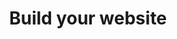---
title: 'Build your website'
breadcrumb_title: "Build your website"
layout: 'Community'
meta_title: 'Business solutions - Build your website - MultiSafepay Docs'
logo: '/svgs/SDKs.svg'
short_description: 'Solutions for building websites by our partners Duda and MijnDomein.'
weight: 40
url: '/partner-integrations/build-website/'
aliases:
    - /integrations/credit-and-subscription-management/
    - /business/website/
---